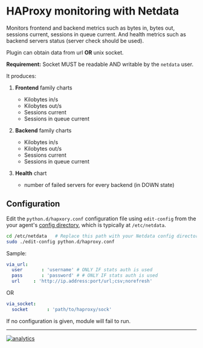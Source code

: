 <!--
---
title: "HAProxy monitoring with Netdata"
custom_edit_url: https://github.com/netdata/netdata/edit/master/collectors/python.d.plugin/haproxy/README.md
---
-->

# HAProxy monitoring with Netdata

Monitors frontend and backend metrics such as bytes in, bytes out, sessions current, sessions in queue current.
And health metrics such as backend servers status (server check should be used).

Plugin can obtain data from url **OR** unix socket.

**Requirement:**
Socket MUST be readable AND writable by the `netdata` user.

It produces:

1.  **Frontend** family charts

    -   Kilobytes in/s
    -   Kilobytes out/s
    -   Sessions current
    -   Sessions in queue current

2.  **Backend** family charts

    -   Kilobytes in/s
    -   Kilobytes out/s
    -   Sessions current
    -   Sessions in queue current

3.  **Health** chart

    -   number of failed servers for every backend (in DOWN state)

## Configuration

Edit the `python.d/hapxory.conf` configuration file using `edit-config` from the your agent's [config
directory](/docs/step-by-step/step-04.md#find-your-netdataconf-file), which is typically at `/etc/netdata`.

```bash
cd /etc/netdata   # Replace this path with your Netdata config directory, if different
sudo ./edit-config python.d/haproxy.conf
```

Sample:

```yaml
via_url:
  user       : 'username' # ONLY IF stats auth is used
  pass       : 'password' # # ONLY IF stats auth is used
  url     : 'http://ip.address:port/url;csv;norefresh'
```

OR

```yaml
via_socket:
  socket       : 'path/to/haproxy/sock'
```

If no configuration is given, module will fail to run.

---

[![analytics](https://www.google-analytics.com/collect?v=1&aip=1&t=pageview&_s=1&ds=github&dr=https%3A%2F%2Fgithub.com%2Fnetdata%2Fnetdata&dl=https%3A%2F%2Fmy-netdata.io%2Fgithub%2Fcollectors%2Fpython.d.plugin%2Fhaproxy%2FREADME&_u=MAC~&cid=5792dfd7-8dc4-476b-af31-da2fdb9f93d2&tid=UA-64295674-3)](<>)
